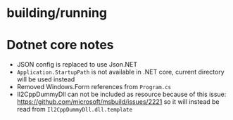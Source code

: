 # building/running

# Dotnet core notes

- JSON config is replaced to use Json.NET
- `Application.StartupPath` is not available in .NET core, current directory will be used instead
- Removed Windows.Form references from `Program.cs`
- Il2CppDummyDll can not be included as resource because of this issue: https://github.com/microsoft/msbuild/issues/2221 so it will instead be read from `Il2CppDummyDll.dll.template`
